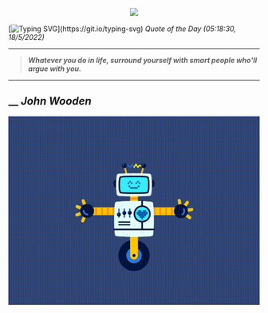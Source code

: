 <p align='center'><img src='https://komarev.com/ghpvc/?username=hungpurdie&label=Total+Vistors&color=brightgreen&style=plastic'></p> 


 [![Typing SVG](https://readme-typing-svg.herokuapp.com?font=Press+Start+2P&color=C2F784&size=35&width=900&height=100&lines=Hello+World%2C+I'm+Hung+!)](https://git.io/typing-svg) 
 _Quote of the Day (05:18:30, 18/5/2022)_
___
>**_Whatever you do in life, surround yourself with smart people who'll argue with you._**
___
## __ **_John Wooden_** 
<p align="center"><img src="src/assets/images/robot-dancing-dribble.gif"/></p>